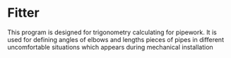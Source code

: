 <h1>Fitter</h1>
<p>This program is designed for trigonometry calculating for pipework. It is used for defining angles of elbows and lengths pieces of pipes in different uncomfortable situations which appears during mechanical installation</p>
